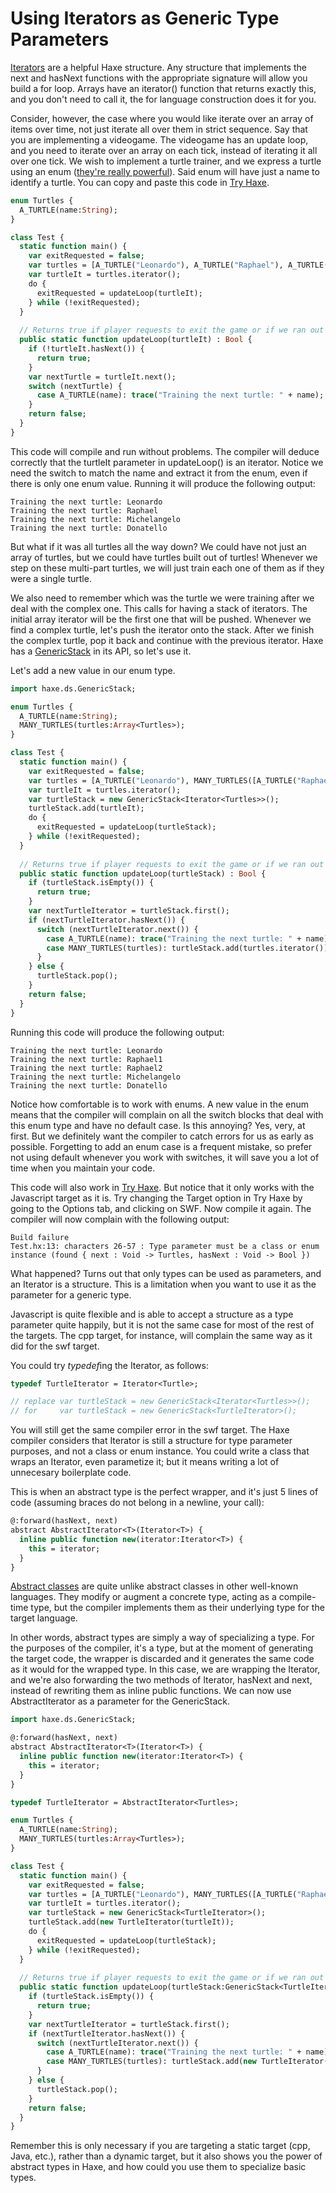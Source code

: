 [tags]: / "abstract-type,type-params,iterator"

# Using Iterators as Generic Type Parameters

[Iterators](https://haxe.org/manual/lf-iterators.html) are a helpful Haxe structure. Any structure that implements the next and hasNext functions with the appropriate signature will allow you build a for loop. Arrays have an iterator() function that returns exactly this, and you don't need to call it, the for language construction does it for you.

Consider, however, the case where you would like iterate over an array of items over time, not just iterate all over them in strict sequence. Say that you are implementing a videogame. The videogame has an update loop, and you need to iterate over an array on each tick, instead of iterating it all over one tick. We wish to implement a turtle trainer, and we express a turtle using an enum ([they're really powerful](http://code.haxe.org/category/beginner/enum-adt.html)). Said enum will have just a name to identify a turtle. You can copy and paste this code in [Try Haxe](https://try.haxe.org/).

```haxe
enum Turtles {
  A_TURTLE(name:String);
}

class Test {
  static function main() {
    var exitRequested = false;
    var turtles = [A_TURTLE("Leonardo"), A_TURTLE("Raphael"), A_TURTLE("Michelangelo"), A_TURTLE("Donatello")];
    var turtleIt = turtles.iterator();
    do {
      exitRequested = updateLoop(turtleIt);
    } while (!exitRequested);
  }
  
  // Returns true if player requests to exit the game or if we ran out of turtles
  public static function updateLoop(turtleIt) : Bool {
    if (!turtleIt.hasNext()) {
      return true;
    }
    var nextTurtle = turtleIt.next();
    switch (nextTurtle) {
      case A_TURTLE(name): trace("Training the next turtle: " + name);
    }
    return false;
  }
}
```

This code will compile and run without problems. The compiler will deduce correctly that the turtleIt parameter in updateLoop() is an iterator. Notice we need the switch to match the name and extract it from the enum, even if there is only one enum value. Running it will produce the following output:

```
Training the next turtle: Leonardo
Training the next turtle: Raphael
Training the next turtle: Michelangelo
Training the next turtle: Donatello
```

But what if it was all turtles all the way down? We could have not just an array of turtles, but we could have turtles built out of turtles! Whenever we step on these multi-part turtles, we will just train each one of them as if they were a single turtle.

We also need to remember which was the turtle we were training after we deal with the complex one. This calls for having a stack of iterators. The initial array iterator will be the first one that will be pushed. Whenever we find a complex turtle, let's push the iterator onto the stack. After we finish the complex turtle, pop it back and continue with the previous iterator. Haxe has a [GenericStack](http://api.haxe.org/haxe/ds/GenericStack.html) in its API, so let's use it. 

Let's add a new value in our enum type.

```haxe
import haxe.ds.GenericStack;

enum Turtles {
  A_TURTLE(name:String);
  MANY_TURTLES(turtles:Array<Turtles>);
}

class Test {
  static function main() {
    var exitRequested = false;
    var turtles = [A_TURTLE("Leonardo"), MANY_TURTLES([A_TURTLE("Raphael1"), A_TURTLE("Raphael2")]), A_TURTLE("Michelangelo"), A_TURTLE("Donatello")];
    var turtleIt = turtles.iterator();
    var turtleStack = new GenericStack<Iterator<Turtles>>();
    turtleStack.add(turtleIt);
    do {
      exitRequested = updateLoop(turtleStack);
    } while (!exitRequested);
  }
  
  // Returns true if player requests to exit the game or if we ran out of turtles
  public static function updateLoop(turtleStack) : Bool {
    if (turtleStack.isEmpty()) {
      return true;
    }
    var nextTurtleIterator = turtleStack.first();
    if (nextTurtleIterator.hasNext()) {
      switch (nextTurtleIterator.next()) {
        case A_TURTLE(name): trace("Training the next turtle: " + name);
        case MANY_TURTLES(turtles): turtleStack.add(turtles.iterator());
      }
    } else {
      turtleStack.pop();
    }
    return false;
  }
}
```

Running this code will produce the following output:

```
Training the next turtle: Leonardo
Training the next turtle: Raphael1
Training the next turtle: Raphael2
Training the next turtle: Michelangelo
Training the next turtle: Donatello
```

Notice how comfortable is to work with enums. A new value in the enum means that the compiler will complain on all the switch blocks that deal with this enum type and have no default case. Is this annoying? Yes, very, at first. But we definitely want the compiler to catch errors for us as early as possible. Forgetting to add an enum case is a frequent mistake, so prefer not using default whenever you work with switches, it will save you a lot of time when you maintain your code.

This code will also work in [Try Haxe](https://try.haxe.org/). But notice that it only works with the Javascript target as it is. Try changing the Target option in Try Haxe by going to the Options tab, and clicking on SWF. Now compile it again. The compiler will now complain with the following output:

```
Build failure
Test.hx:13: characters 26-57 : Type parameter must be a class or enum instance (found { next : Void -> Turtles, hasNext : Void -> Bool })
```

What happened? Turns out that only types can be used as parameters, and an Iterator is a structure. This is a limitation when you want to use it as the parameter for a generic type.

Javascript is quite flexible and is able to accept a structure as a type parameter quite happily, but it is not the same case for most of the rest of the targets. The cpp target, for instance, will complain the same way as it did for the swf target.

You could try *typedef*ing the Iterator, as follows:

```haxe
typedef TurtleIterator = Iterator<Turtle>;

// replace var turtleStack = new GenericStack<Iterator<Turtles>>();
// for     var turtleStack = new GenericStack<TurtleIterator>();
```

You will still get the same compiler error in the swf target. The Haxe compiler considers that Iterator is still a structure for type parameter purposes, and not a class or enum instance. You could write a class that wraps an Iterator, even parametize it; but it means writing a lot of unnecesary boilerplate code.

This is when an abstract type is the perfect wrapper, and it's just 5 lines of code (assuming braces do not belong in a newline, your call):

```haxe
@:forward(hasNext, next)
abstract AbstractIterator<T>(Iterator<T>) {
  inline public function new(iterator:Iterator<T>) {
    this = iterator;
  }
}
```

[Abstract classes](https://haxe.org/manual/types-abstract.html) are quite unlike abstract classes in other well-known languages. They modify or augment a concrete type, acting as a compile-time type, but the compiler implements them as their underlying type for the target language.

In other words, abstract types are simply a way of specializing a type. For the purposes of the compiler, it's a type, but at the moment of generating the target code, the wrapper is discarded and it generates the same code as it would for the wrapped type. In this case, we are wrapping the Iterator, and we're also forwarding the two methods of Iterator, hasNext and next, instead of rewriting them as inline public functions. We can now use AbstractIterator as a parameter for the GenericStack.

```haxe
import haxe.ds.GenericStack;

@:forward(hasNext, next)
abstract AbstractIterator<T>(Iterator<T>) {
  inline public function new(iterator:Iterator<T>) {
    this = iterator;
  }
}

typedef TurtleIterator = AbstractIterator<Turtles>;

enum Turtles {
  A_TURTLE(name:String);
  MANY_TURTLES(turtles:Array<Turtles>);
}

class Test {
  static function main() {
    var exitRequested = false;
    var turtles = [A_TURTLE("Leonardo"), MANY_TURTLES([A_TURTLE("Raphael1"), A_TURTLE("Raphael2")]), A_TURTLE("Michellangelo"), A_TURTLE("Donatello")];
    var turtleIt = turtles.iterator();
    var turtleStack = new GenericStack<TurtleIterator>();
    turtleStack.add(new TurtleIterator(turtleIt));
    do {
      exitRequested = updateLoop(turtleStack);
    } while (!exitRequested);
  }
  
  // Returns true if player requests to exit the game or if we ran out of turtles
  public static function updateLoop(turtleStack:GenericStack<TurtleIterator>) : Bool {
    if (turtleStack.isEmpty()) {
      return true;
    }
    var nextTurtleIterator = turtleStack.first();
    if (nextTurtleIterator.hasNext()) {
      switch (nextTurtleIterator.next()) {
        case A_TURTLE(name): trace("Training the next turtle: " + name);
        case MANY_TURTLES(turtles): turtleStack.add(new TurtleIterator(turtles.iterator()));
      }
    } else {
      turtleStack.pop();
    }
    return false;
  }
}
```

Remember this is only necessary if you are targeting a static target (cpp, Java, etc.), rather than a dynamic target, but it also shows you the power of abstract types in Haxe, and how could you use them to specialize basic types.
